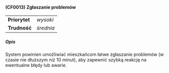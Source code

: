 #### (CF0013) Zgłaszanie problemów

|               |           |
|---------------|-----------|
| **Priorytet** | _wysoki_  |
| **Trudność**  | _średnia_ |

##### Opis

System powinien umożliwiać mieszkańcom łatwe zgłaszanie problemów (w czasie nie dłuższym niż 10 minut), aby zapewnić szybką reakcję na ewentualne błędy lub awarie.
